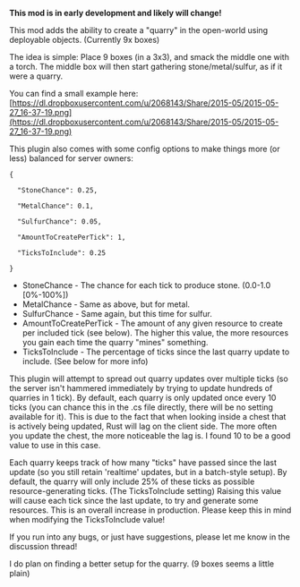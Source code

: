 **This mod is in early development and likely will change!**


This mod adds the ability to create a "quarry" in the open-world using deployable objects. (Currently 9x boxes)


The idea is simple: Place 9 boxes (in a 3x3), and smack the middle one with a torch. The middle box will then start gathering stone/metal/sulfur, as if it were a quarry.


You can find a small example here: [https://dl.dropboxusercontent.com/u/2068143/Share/2015-05/2015-05-27_16-37-19.png](https://dl.dropboxusercontent.com/u/2068143/Share/2015-05/2015-05-27_16-37-19.png)


This plugin also comes with some config options to make things more (or less) balanced for server owners:

````
{

  "StoneChance": 0.25,

  "MetalChance": 0.1,

  "SulfurChance": 0.05,

  "AmountToCreatePerTick": 1,

  "TicksToInclude": 0.25

}
````



* StoneChance - The chance for each tick to produce stone. (0.0-1.0 [0%-100%])
* MetalChance - Same as above, but for metal.
* SulfurChance - Same again, but this time for sulfur.
* AmountToCreatePerTick - The amount of any given resource to create per included tick (see below). The higher this value, the more resources you gain each time the quarry "mines" something.
* TicksToInclude - The percentage of ticks since the last quarry update to include. (See below for more info)

This plugin will attempt to spread out quarry updates over multiple ticks (so the server isn't hammered immediately by trying to update hundreds of quarries in 1 tick). By default, each quarry is only updated once every 10 ticks (you can chance this in the .cs file directly, there will be no setting available for it). This is due to the fact that when looking inside a chest that is actively being updated, Rust will lag on the client side. The more often you update the chest, the more noticeable the lag is. I found 10 to be a good value to use in this case.


Each quarry keeps track of how many "ticks" have passed since the last update (so you still retain 'realtime' updates, but in a batch-style setup). By default, the quarry will only include 25% of these ticks as possible resource-generating ticks. (The TicksToInclude setting) Raising this value will cause each tick since the last update, to try and generate some resources. This is an overall increase in production. Please keep this in mind when modifying the TicksToInclude value!


If you run into any bugs, or just have suggestions, please let me know in the discussion thread!


I do plan on finding a better setup for the quarry. (9 boxes seems a little plain)